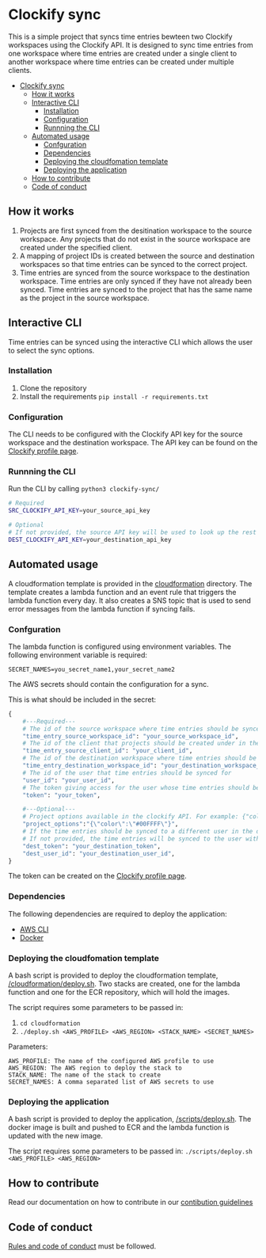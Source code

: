 # Clockify sync
This is a simple project that syncs time entries bewteen two Clockify workspaces using the Clockify API.
It is designed to sync time entries from one workspace where time entries are created under a single client to another workspace where time entries can be created under multiple clients.

- [Clockify sync](#clockify-sync)
  - [How it works](#how-it-works)
  - [Interactive CLI](#interactive-cli)
    - [Installation](#installation)
    - [Configuration](#configuration)
    - [Runnning the CLI](#runnning-the-cli)
  - [Automated usage](#automated-usage)
    - [Confguration](#confguration)
    - [Dependencies](#dependencies)
    - [Deploying the cloudfomation template](#deploying-the-cloudfomation-template)
    - [Deploying the application](#deploying-the-application)
  - [How to contribute](#how-to-contribute)
  - [Code of conduct](#code-of-conduct)


## How it works
1. Projects are first synced from the desitination workspace to the source workspace. Any projects that do not exist in the source workspace are created under the specified client.
2. A mapping of project IDs is created between the source and destination workspaces so that time entries can be synced to the correct project.
3. Time entries are synced from the source workspace to the destination workspace. Time entries are only synced if they have not already been synced. Time entries are synced to the project that has the same name as the project in the source workspace.

## Interactive CLI
Time entries can be synced using the interactive CLI which allows the user to select the sync options.

### Installation
1. Clone the repository
2. Install the requirements `pip install -r requirements.txt`

### Configuration
The CLI needs to be configured with the Clockify API key for the source workspace and the destination workspace. The API key can be found on the [Clockify profile page](https://app.clockify.me/user/settings).

### Runnning the CLI
Run the CLI by calling `python3 clockify-sync/`

```sh
# Required
SRC_CLOCKIFY_API_KEY=your_source_api_key

# Optional
# If not provided, the source API key will be used to look up the rest of the configuration.
DEST_CLOCKIFY_API_KEY=your_destination_api_key
```

## Automated usage
A cloudformation template is provided in the [cloudformation](/cloudformation/) directory. The template creates a lambda function and an event rule that triggers the lambda function every day. It also creates a SNS topic that is used to send error messages from the lambda function if syncing fails.

### Confguration
The lambda function is configured using environment variables. The following environment variable is required:

`SECRET_NAMES=you_secret_name1,your_secret_name2`

The AWS secrets should contain the configuration for a sync.

This is what should be included in the secret:

```py
{
    #---Required---
    # The id of the source workspace where time entries should be synced from
    "time_entry_source_workspace_id": "your_source_workspace_id",
    # The id of the client that projects should be created under in the source workspace
    "time_entry_source_client_id": "your_client_id",
    # The id of the destination workspace where time entries should be synced to
    "time_entry_destination_workspace_id": "your_destination_workspace_id",
    # The id of the user that time entries should be synced for
    "user_id": "your_user_id",
    # The token giving access for the user whose time entries should be synced
    "token": "your_token",

    #---Optional---
    # Project options available in the clockify API. For example: {"color":"#00FFFF"}
    "project_options":"{\"color\":\"#00FFFF\"}",
    # If the time entries should be synced to a different user in the destination workspace, provide the user id and token of that user.
    # If not provided, the time entries will be synced to the user with the same id as the source user.
    "dest_token": "your_destination_token",
    "dest_user_id": "your_destination_user_id",
}
```
The token can be created on the [Clockify profile page](https://app.clockify.me/user/settings).

### Dependencies
The following dependencies are required to deploy the application:
- [AWS CLI](https://aws.amazon.com/cli/)
- [Docker](https://www.docker.com/)

### Deploying the cloudfomation template
A bash script is provided to deploy the cloudformation template, [/cloudformation/deploy.sh](/cloudformation/deploy.sh).
Two stacks are created, one for the lambda function and one for the ECR repository, which will hold the images.

The script requires some parameters to be passed in:
1. `cd cloudformation`
2. `./deploy.sh <AWS_PROFILE> <AWS_REGION> <STACK_NAME> <SECRET_NAMES>`

Parameters:
```
AWS_PROFILE: The name of the configured AWS profile to use
AWS_REGION: The AWS region to deploy the stack to
STACK_NAME: The name of the stack to create
SECRET_NAMES: A comma separated list of AWS secrets to use
```

### Deploying the application
A bash script is provided to deploy the application, [/scripts/deploy.sh](/scripts/deploy.sh).
The docker image is built and pushed to ECR and the lambda function is updated with the new image.

The script requires some parameters to be passed in:
`./scripts/deploy.sh <AWS_PROFILE> <AWS_REGION>`

## How to contribute
Read our documentation on how to contribute in our [contibution guidelines](/CONTRIBUTING.md)

## Code of conduct
[Rules and code of conduct](/CODE_OF_CONDUCT.md) must be followed.
